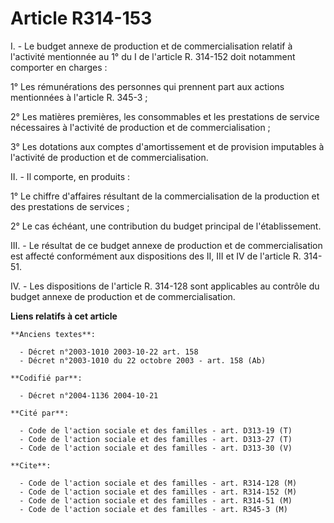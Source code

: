 # Article R314-153

I. - Le budget annexe de production et de commercialisation relatif à l'activité mentionnée au 1° du I de l'article R.
314-152 doit notamment comporter en charges :

1° Les rémunérations des personnes qui prennent part aux actions mentionnées à l'article R. 345-3 ;

2° Les matières premières, les consommables et les prestations de service nécessaires à l'activité de production et de
commercialisation ;

3° Les dotations aux comptes d'amortissement et de provision imputables à l'activité de production et de commercialisation.

II. - Il comporte, en produits :

1° Le chiffre d'affaires résultant de la commercialisation de la production et des prestations de services ;

2° Le cas échéant, une contribution du budget principal de l'établissement.

III. - Le résultat de ce budget annexe de production et de commercialisation est affecté conformément aux dispositions des
II, III et IV de l'article R. 314-51.

IV. - Les dispositions de l'article R. 314-128 sont applicables au contrôle du budget annexe de production et de
commercialisation.

**Liens relatifs à cet article**

	**Anciens textes**:

	  - Décret n°2003-1010 2003-10-22 art. 158
	  - Décret n°2003-1010 du 22 octobre 2003 - art. 158 (Ab)

	**Codifié par**:

	  - Décret n°2004-1136 2004-10-21

	**Cité par**:

	  - Code de l'action sociale et des familles - art. D313-19 (T)
	  - Code de l'action sociale et des familles - art. D313-27 (T)
	  - Code de l'action sociale et des familles - art. D313-30 (V)

	**Cite**:

	  - Code de l'action sociale et des familles - art. R314-128 (M)
	  - Code de l'action sociale et des familles - art. R314-152 (M)
	  - Code de l'action sociale et des familles - art. R314-51 (M)
	  - Code de l'action sociale et des familles - art. R345-3 (M)
